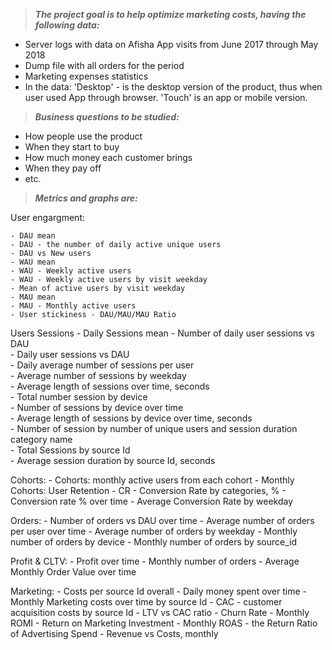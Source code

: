 >***The project goal is to help optimize marketing costs, having the following data:***

- Server logs with data on Afisha App visits from June 2017 through May 2018
- Dump file with all orders for the period
- Marketing expenses statistics
- In the data: 'Desktop' - is the desktop version of the product, thus when user used App through browser. 'Touch' is an app or mobile version.

>***Business questions to be studied:***

- How people use the product
- When they start to buy
- How much money each customer brings
- When they pay off
- etc.

>***Metrics and graphs are:***

User engargment:

    - DAU mean
    - DAU - the number of daily active unique users  
    - DAU vs New users  
    - WAU mean
    - WAU - Weekly active users  
    - WAU - Weekly active users by visit weekday  
    - Mean of active users by visit weekday  
    - MAU mean
    - MAU - Monthly active users
    - User stickiness - DAU/MAU/MAU Ratio
  
Users Sessions
    - Daily Sessions mean
    - Number of daily user sessions vs DAU  
    - Daily user sessions vs DAU  
    - Daily average number of sessions per user  
    - Average number of sessions by weekday  
    - Average length of sessions over time, seconds  
    - Total number session by device  
    - Number of sessions by device over time  
    - Average length of sessions by device over time, seconds  
    - Number of session by number of unique users and session duration category name  
    - Total Sessions by source Id  
    - Average session duration by source Id, seconds  

Cohorts:
    - Cohorts: monthly active users from each cohort
    - Monthly Cohorts: User Retention
    - CR - Conversion Rate by categories, %
    - Conversion rate % over time
    - Average Conversion Rate by weekday

Orders:
    - Number of orders vs DAU over time
    - Average number of orders per user over time
    - Average number of orders by weekday
    - Monthly number of orders by device
    - Monthly number of orders by source_id

Profit & CLTV:
    - Profit over time
    - Monthly number of orders
    - Average Monthly Order Value over time

Marketing:
    - Costs per source Id overall
    - Daily money spent over time
    - Monthly Marketing costs over time by source Id
    - CAC - customer acquisition costs by source Id
    - LTV vs CAC ratio
    - Churn Rate
    - Monthly ROMI - Return on Marketing Investment
    - Monthly ROAS - the Return Ratio of Advertising Spend
    - Revenue vs Costs, monthly



